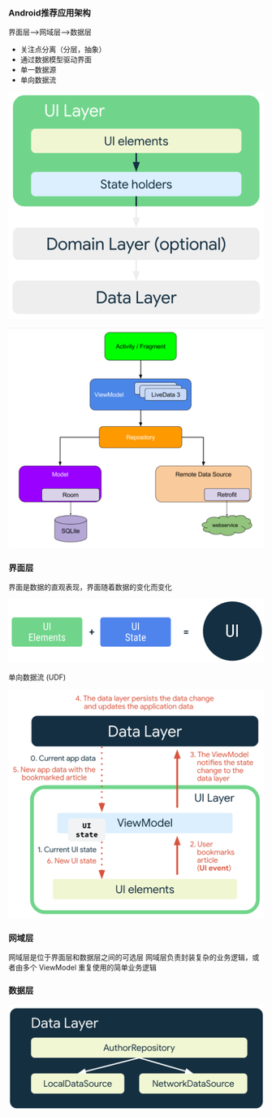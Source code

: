 
### Android推荐应用架构

界面层-->网域层-->数据层

- 关注点分离（分层，抽象）
- 通过数据模型驱动界面
- 单一数据源
- 单向数据流

![](images/2023-03-17-11-25-40.png)

![](images/2023-03-23-16-55-19.png)


### 界面层

界面是数据的直观表现，界面随着数据的变化而变化

![](images/2023-03-17-13-04-30.png)


单向数据流 (UDF)

![](images/2023-03-17-13-09-27.png)

### 网域层
网域层是位于界面层和数据层之间的可选层
网域层负责封装复杂的业务逻辑，或者由多个 ViewModel 重复使用的简单业务逻辑


### 数据层

![](images/2023-03-17-13-26-02.png)